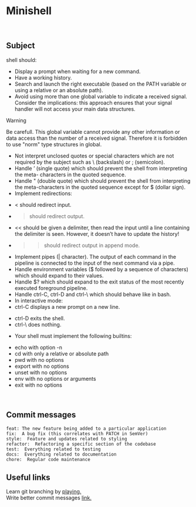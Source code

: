 # Minishell
<br>

## Subject
shell should:
* Display a prompt when waiting for a new command.
* Have a working history.
* Search and launch the right executable (based on the PATH variable or using a relative or an absolute path).
* Avoid using more than one global variable to indicate a received signal. Consider the implications: this approach ensures that your signal handler will not access your main data structures.
> [!WARNING]
> Be carefull. This global variable cannot provide any other
> information or data access than the number of a received signal.
> Therefore it is forbidden to use "norm" type structures in global.
* Not interpret unclosed quotes or special characters which are not required by the subject such as \ (backslash) or ; (semicolon).
* Handle ’ (single quote) which should prevent the shell from interpreting the meta- characters in the quoted sequence.
* Handle " (double quote) which should prevent the shell from interpreting the meta-characters in the quoted sequence except for $ (dollar sign).
* Implement redirections:
- < should redirect input.
- > should redirect output.
- << should be given a delimiter, then read the input until a line containing the delimiter is seen. However, it doesn’t have to update the history!
- >> should redirect output in append mode.
* Implement pipes (| character). The output of each command in the pipeline is connected to the input of the next command via a pipe.
* Handle environment variables ($ followed by a sequence of characters) which should expand to their values.
* Handle $? which should expand to the exit status of the most recently executed foreground pipeline.
* Handle ctrl-C, ctrl-D and ctrl-\ which should behave like in bash.
* In interactive mode:
* ctrl-C displays a new prompt on a new line.
- ctrl-D exits the shell.
- ctrl-\ does nothing.
* Your shell must implement the following builtins:
- echo with option -n
- cd with only a relative or absolute path
- pwd with no options
- export with no options
- unset with no options
- env with no options or arguments
- exit with no options


<br>

## Commit messages
```
feat: The new feature being added to a particular application
fix:  A bug fix (this correlates with PATCH in SemVer)
style:  Feature and updates related to styling
refactor:  Refactoring a specific section of the codebase
test:  Everything related to testing
docs:  Everything related to documentation
chore:  Regular code maintenance
```
## Useful links
Learn git branching by [playing.](https://learngitbranching.js.org/)
<br>
Write better commit messages [link.](https://medium.com/swlh/writing-better-commit-messages-9b0b6ff60c67)
